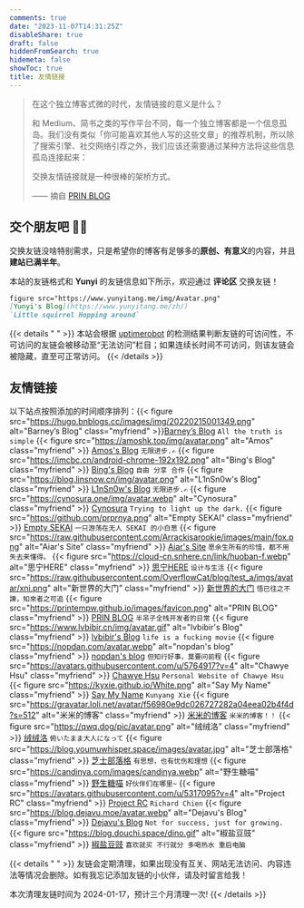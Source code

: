```yaml
---
comments: true
date: "2023-11-07T14:31:25Z"
disableShare: true
draft: false
hiddenFromSearch: true
hidemeta: false
showToc: true
title: 友情链接
---
```


> 在这个独立博客式微的时代，友情链接的意义是什么？
> 
> 和 Medium、简书之类的写作平台不同，每一个独立博客都是一个信息孤岛。我们没有类似「你可能喜欢其他人写的这些文章」的推荐机制，所以除了搜索引擎、社交网络引荐之外，我们应该还需要通过某种方法将这些信息孤岛连接起来：
> 
> 交换友情链接就是一种很棒的架桥方式。
> 
> —— 摘自 [PRIN BLOG](https://printempw.github.io/friends/) 

## 交个朋友吧 👋🏼

交换友链没啥特别需求，只是希望你的博客有足够多的**原创、有意义**的内容，并且**建站已满半年**。

本站的友链格式和 **Yunyi** 的友链信息如下所示，欢迎通过 **评论区** 交换友链！
```markdown
figure src="https://www.yunyitang.me/img/Avatar.png" 
[Yunyi's Blog](https://www.yunyitang.me/zh/) 
`Little squirrel Hopping around`

```

{{< details " " >}}
本站会根据 [uptimerobot](https://uptimerobot.com/api/) 的检测结果判断友链的可访问性，不可访问的友链会被移动至“无法访问”栏目；如果连续长时间不可访问，则该友链会被隐藏，直至可正常访问。
{{< /details >}}


## 友情链接 

以下站点按照添加的时间顺序排列：{{< figure src="https://hugo.bnblogs.cc/images/img/20220215001349.png" alt="Barney’s Blog" class="myfriend" >}}[Barney’s Blog](https://hugo.bnblogs.cc/) `All the truth is simple` {{< figure src="https://amoshk.top/img/avatar.png" alt="Amos" class="myfriend" >}} [Amos's Blog](https://amoshk.top/) `无限进步.✍️` {{< figure src="https://imcbc.cn/android-chrome-192x192.png" alt="Bing's Blog" class="myfriend" >}} [Bing's Blog](https://imcbc.cn/) `自由 分享 合作` {{< figure src="https://blog.linsnow.cn/img/avatar.png" alt="L1nSn0w's Blog" class="myfriend" >}} [L1nSn0w's Blog](https://blog.linsnow.cn) `无限进步.✍️` {{< figure src="https://cynosura.one/img/avatar.webp" alt="Cynosura" class="myfriend" >}} [Cynosura](https://cynosura.one) `Trying to light up the dark.` {{< figure src="https://github.com/prprnya.png" alt="Empty SEKAI" class="myfriend" >}} [Empty SEKAI](https://prpr.rip) `一只游荡在无人 SEKAI 的小白葱` {{< figure src="https://raw.githubusercontent.com/Arrackisarookie/images/main/fox.png" alt="Aiar's Site" class="myfriend" >}} [Aiar's Site](https://aiar.site) `愿余生所有的珍惜，都不用失去来懂得。` {{< figure src="https://cloud-cn.snhere.cn/link/huoban-f.webp" alt="思宁HERE" class="myfriend" >}} [思宁HERE](https://www.snhere.com) `设计与生活` {{< figure src="https://raw.githubusercontent.com/OverflowCat/blog/test_a/imgs/avatar/xni.png" alt="新世界的大门" class="myfriend" >}} [新世界的大门](https://blog.xinshijiededa.men) `悟已往之不諫，知來者之可追` {{< figure src="https://printempw.github.io/images/favicon.png" alt="PRIN BLOG" class="myfriend" >}} [PRIN BLOG](https://printempw.github.io) `半吊子全栈开发者的日常` {{< figure src="https://www.lvbibir.cn/img/avatar.gif" alt="lvbibir's Blog" class="myfriend" >}} [lvbibir's Blog](https://www.lvbibir.cn) `life is a fucking movie` {{< figure src="https://nopdan.com/avatar.webp" alt="nopdan's blog" class="myfriend" >}} [nopdan's blog](https://nopdan.com/) `但知行好事，莫要问前程` {{< figure src="https://avatars.githubusercontent.com/u/5764917?v=4" alt="Chawye Hsu" class="myfriend" >}} [Chawye Hsu](https://chawyehsu.com) `Personal Website of Chawye Hsu` {{< figure src="https://kyxie.github.io/White.png" alt="Say My Name" class="myfriend" >}} [Say My Name](https://kyxie.github.io/zh/) `Kunyang Xie` {{< figure src="https://gravatar.loli.net/avatar/f56980e9dc026727282a04eea02b4f4d?s=512" alt="米米的博客" class="myfriend" >}} [米米的博客](https://zhangshuqiao.org) `米米的博客！！` {{< figure src="https://qwq.dog/pic/avatar.png" alt="绒绒洛" class="myfriend" >}} [绒绒洛](https://qwq.dog) `俯いたまま大人になって` {{< figure src="https://blog.youmuwhisper.space/images/avatar.jpg" alt="芝士部落格" class="myfriend" >}} [芝士部落格](https://blog.youmuwhisper.space) `有思想，也有忧伤和理想` {{< figure src="https://candinya.com/images/candinya.webp" alt="野生糖喵" class="myfriend" >}} [野生糖喵](https://candinya.com/) `好伙伴们在哪里~` {{< figure src="https://avatars.githubusercontent.com/u/5317095?v=4" alt="Project RC" class="myfriend" >}} [Project RC](https://stdrc.cc) `Richard Chien` {{< figure src="https://blog.dejavu.moe/avatar.webp" alt="Dejavu's Blog" class="myfriend" >}} [Dejavu's Blog](https://blog.dejavu.moe/) `Not for success, just for growing.` {{< figure src="https://blog.douchi.space/dino.gif" alt="椒盐豆豉" class="myfriend" >}} [椒盐豆豉](https://blog.douchi.space/#gsc.tab=0) `喜欢就买 不行就分 多喝热水 重启电脑`


{{< details " " >}}
友链会定期清理，如果出现没有互关、网站无法访问、内容违法等情况会删除。如有我忘记添加友链的小伙伴，请及时留言给我！

本次清理友链时间为 2024-01-17，预计三个月清理一次!
{{< /details >}}




<!---
yunyi.tang.820@gmail.com
https://www.yunyitang.me/zh/index.xml

大佬，已添加贵站链接了，谢谢😊
名称：Yunyi's Blog
简介：Little squirrel Hopping around
头像：https://www.yunyitang.me/img/Avatar.png
地址：https://www.yunyitang.me/zh/
-->